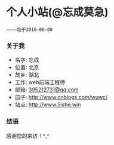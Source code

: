 # 个人小站(@忘成莫急)

	————始于2016-06-08

### 关于我

* 名字: 忘成
* 位置: 北京
* 故乡: 湖北
* 工作: web前端工程师
* 邮箱: 395212731@qq.com
* 园子: http://www.cnblogs.com/wuwc/ 
* 站点: http://www.5ishe.win


### 结语

感谢您的来访！^_^

